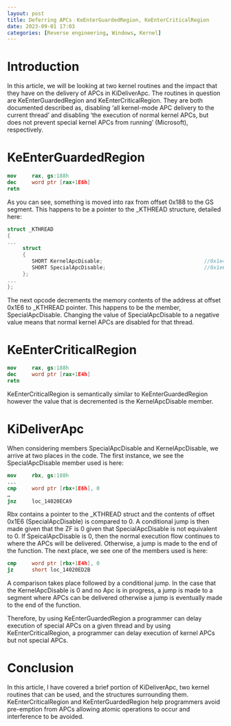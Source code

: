 ```yaml
---
layout: post
title: Deferring APCs﹕KeEnterGuardedRegion, KeEnterCriticalRegion
date: 2023-09-01 17:03
categories: [Reverse engineering, Windows, Kernel]
---
```


# Introduction

In this article, we will be looking at two kernel routines and the impact that they have on the delivery of APCs in KiDeliverApc. The routines in question are KeEnterGuardedRegion and KeEnterCriticalRegion. They are both documented described as, disabling ‘all kernel-mode APC delivery to the current thread’ and disabling ‘the execution of normal kernel APCs, but does not prevent special kernel APCs from running’ (Microsoft), respectively. 

# KeEnterGuardedRegion 

```nasm
mov     rax, gs:188h 
dec     word ptr [rax+1E6h] 
retn
```
As you can see, something is moved into rax from offset 0x188 to the GS segment. This happens to be a pointer to the _KTHREAD structure, detailed here: 
```c
struct _KTHREAD
{
...
     struct
     {
        SHORT KernelApcDisable;                                 //0x1e4
        SHORT SpecialApcDisable;                                //0x1e6
     };
...
}; 
```
The next opcode decrements the memory contents of the address at offset 0x1E6 to _KTHREAD pointer. This happens to be the member, SpecialApcDisable. Changing the value of SpecialApcDisable to a negative value means that normal kernel APCs are disabled for that thread. 

# KeEnterCriticalRegion 

```nasm
mov     rax, gs:188h 
dec     word ptr [rax+1E4h] 
retn 
```
KeEnterCriticalRegion is semantically similar to KeEnterGuardedRegion however the value that is decremented is the KernelApcDisable member. 

# KiDeliverApc

When considering members SpecialApcDisable and KernelApcDisable, we arrive at two places in the code. The first instance, we see the SpecialApcDisable member used is here: 
```nasm
mov     rbx, gs:188h 
... 
cmp     word ptr [rbx+1E6h], 0 
… 
jnz     loc_14020ECA9 
```
Rbx contains a pointer to the _KTHREAD struct and the contents of offset 0x1E6 (SpecialApcDisable) is compared to 0. A conditional jump is then made given that the ZF is 0 given that SpecialApcDisable is not equivalent to 0. If SpeicalApcDisable is 0, then the normal execution flow continues to where the APCs will be delivered. Otherwise, a jump is made to the end of the function. The next place, we see one of the members used is here: 
```nasm
cmp     word ptr [rbx+1E4h], 0 
jz      short loc_14020ED2B 
```
A comparison takes place followed by a conditional jump. In the case that the KernelApcDisable is 0 and no Apc is in progress, a jump is made to a segment where APCs can be delivered otherwise a jump is eventually made to the end of the function. 

Therefore, by using KeEnterGuardedRegion a programmer can delay execution of special APCs on a given thread and by using KeEnterCriticalRegion, a programmer can delay execution of kernel APCs but not special APCs. 

# Conclusion

In this article, I have covered a brief portion of KiDeliverApc, two kernel routines that can be used, and the structures surrounding them. KeEnterCriticalRegion and KeEnterGuardedRegion help programmers avoid pre-emption from APCs allowing atomic operations to occur and interference to be avoided. 